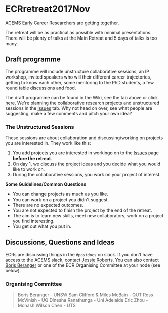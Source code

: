 # ECRretreat2017Nov

ACEMS Early Career Researchers are getting together.

The retreat will be as practical as possible with minimal presentations. There will be plenty of talks at the Main Retreat and 5 days of talks is too many.   

   

## Draft programme

The programme will include unstructure collaborative sessions, an IP workshop, invited speakers who will their different career trajectories, getting to know each other, some mentoring to the PhD students, a few round table discussions and food. 

The draft programme can be found in the Wiki, see the tab above or click [here](https://github.com/ACEMS/ECRretreat2017Nov/wiki). We're planning the collaborative research projects and unstructured sessions in the [Issues](https://github.com/ACEMS/ECRretreat2017Nov/issues) tab. Why not head on over, see what people are suggesting, make a few comments and pitch your own idea?
   

### The Unstructured Sessions
These sessions are about collaboration and discussing/working on projects you are interested in. They work like this: 
1. You add projects you are interested in workingo on to the [Issues](https://github.com/ACEMS/ECRretreat2017Nov/issues) page **before the retreat**.
2. On day 1, we discuss the project ideas and you decide what you would like to work on.
3. During the collaborative sessions, you work on your project of interest. 

**Some Guidelines/Common Questions** 
* You can change projects as much as you like. 
* You can work on a project you didn't suggest.
* There are no expected outcomes.
* You are not expected to finish the project by the end of the retreat. 
* The aim is to learn new skills, meet new collaborators, work on a project you find interesting. 
* You get out what you put in. 

## Discussions, Questions and Ideas

ECRs are discussing things in the `#postdocs` on slack.  If you don't have access to the ACEMS slack, contact [Jessie Roberts](https://acems.org.au/our-people/jessie-roberts). You can also contact [Boris Beranger](https://acems.org.au/our-people/boris-beranger) or one of the ECR Organising Committee at your node (see below). 

### Organising Committee 
 > Boris Beranger - UNSW
 > Sam Clifford & Miles McBain - QUT 
 > Ross McVinish - UQ
 > Dinesha Ranathunga - Uni Adelaide 
 > Eric Zhou - Monash 
 > Wilson Chen - UTS




